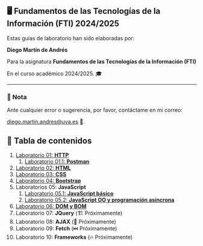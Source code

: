 ## 🖥️ Fundamentos de las Tecnologías de la Información (FTI) 2024/2025

Estas guías de laboratorio han sido elaboradas por:

 **Diego Martín de Andrés** 
 
 Para la asignatura **Fundamentos de las Tecnologías de la Información (FTI)** 
 
 En el curso académico 2024/2025. 🎓

---

### 📌 Nota

Ante cualquier error o sugerencia, por favor, contáctame en mi correo:

[diego.martin.andres@uva.es](mailto:diego.martin.andres@uva.es) 📧.


## 📝 Tabla de contenidos

1. [Laboratorio 01: **HTTP**](labo01/README.md)
   1. [Laboratorio 01.1: **Postman**](labo01.1//README.md)
2. [Laboratorio 02: **HTML**](labo02/README.md)
3. [Laboratorio 03: **CSS**](labo03/README.md)
4. [Laboratorio 04: **Bootstrap**](labo04/README.md)
5. Laboratorios 05: **JavaScript** 
   1. [Laboratorio 05.1: **JavaScript básico**](labo05.1/README.md)
   2. [Laboratorio 05.2: **JavaScript OO y programación asíncrona**](labo05.2/README.md)
6. [Laboratorio 06: **DOM y BOM**](labo06/README.md)
7. Laboratorio 07: **JQuery** (🏗️ Próximamente)
8. Laboratorio 08: **AJAX** (👀 Próximamente)
9. Laboratorio 09: **Fetch** (⏭️ Próximamente)
10. Laboratorio 10: **Frameworks** (🔥 Próximamente)

  
